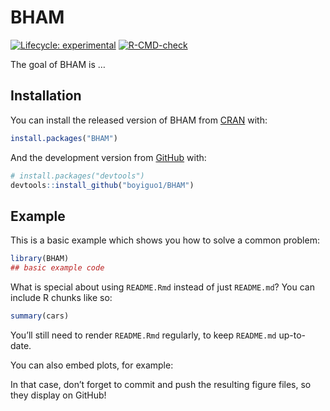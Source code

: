 
<!-- README.md is generated from README.Rmd. Please edit that file -->

# BHAM

<!-- badges: start -->

[![Lifecycle:
experimental](https://img.shields.io/badge/lifecycle-experimental-orange.svg)](https://lifecycle.r-lib.org/articles/stages.html#experimental)
[![R-CMD-check](https://github.com/boyiguo1/BHAM/workflows/R-CMD-check/badge.svg)](https://github.com/boyiguo1/BHAM/actions)
<!-- badges: end -->

The goal of BHAM is …

## Installation

You can install the released version of BHAM from
[CRAN](https://CRAN.R-project.org) with:

``` r
install.packages("BHAM")
```

And the development version from [GitHub](https://github.com/) with:

``` r
# install.packages("devtools")
devtools::install_github("boyiguo1/BHAM")
```

## Example

This is a basic example which shows you how to solve a common problem:

``` r
library(BHAM)
## basic example code
```

What is special about using `README.Rmd` instead of just `README.md`?
You can include R chunks like so:

``` r
summary(cars)
```

You’ll still need to render `README.Rmd` regularly, to keep `README.md`
up-to-date.

You can also embed plots, for example:

In that case, don’t forget to commit and push the resulting figure
files, so they display on GitHub!
